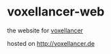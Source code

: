 voxellancer-web
===============

the website for [voxellancer](https://github.com/voxelinc/voxellancer)

hosted on http://voxellancer.de
